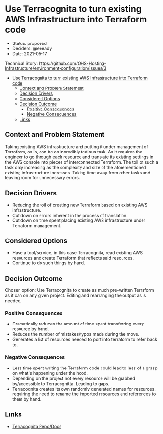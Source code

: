 # Use Terracognita to turn existing AWS Infrastructure into Terraform code

<!-- Source: https://raw.githubusercontent.com/adr/madr/master/template/template.md -->

- Status: proposed
- Deciders: @eeeady
- Date: 2021-05-17

Technical Story: <https://github.com/OHS-Hosting-Infrastructure/environment-configuration/issues/3>

<!-- mdformat-toc start --slug=github --no-anchors --maxlevel=6 --minlevel=1 -->

- [Use Terracognita to turn existing AWS Infrastructure into Terraform code](#use-terracognita-to-turn-existing-aws-infrastructure-into-terraform-code)
  - [Context and Problem Statement](#context-and-problem-statement)
  - [Decision Drivers](#decision-drivers)
  - [Considered Options](#considered-options)
  - [Decision Outcome](#decision-outcome)
    - [Positive Consequences](#positive-consequences)
    - [Negative Consequences](#negative-consequences)
  - [Links](#links)

<!-- mdformat-toc end -->

## Context and Problem Statement

Taking existing AWS infrastructure and putting it under management of Terraform, as is, can be an incredibly tedious task. As it requires the engineer to go through each resource and translate its existing settings in the AWS console into pieces of interconnected Terraform. The toil of such a task only increasing as the complexity and size of the aforementioned existing infrastructure increases. Taking time away from other tasks and leaving room for unnecessary errors.

## Decision Drivers

- Reducing the toil of creating new Terraform based on existing AWS infrastructure.
- Cut down on errors inherent in the process of translation.
- Cut down on time spent placing existing AWS infrastructure under Terraform management.

## Considered Options

- Have a tool/service, in this case Terracognita, read existing AWS resources and create Terraform that reflects said resources.
- Continue to do such things by hand.

## Decision Outcome

Chosen option: Use Terracognita to create as much pre-written Terraform as it can on any given project. Editing and rearranging the output as is needed.

### Positive Consequences

- Dramatically reduces the amount of time spent transferring every resource by hand.
- Reduces the number of mistakes/typos made during the move.
- Generates a list of resources needed to port into terraform to refer back to.

### Negative Consequences

- Less time spent writing the Terraform code could lead to less of a grasp on what's happening under the hood.
- Depending on the project not every resource will be grabbed by/accessible to Terracognitta. Leading to gaps.
- Terracognita creates its own randomly generated names for resources, requiring the need to rename the imported resources and references to them by hand.

## Links

- [Terracognita Repo/Docs](https://github.com/cycloidio/terracognita)
